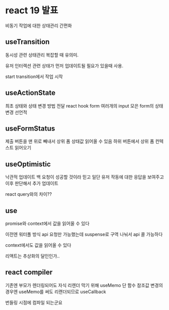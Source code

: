 # react 19 발표

비동기 작업에 대한 상태관리 간편화

## useTransition
동시성 관련
상태관리 복잡할 때 유의미.

유저 인터렉션 관련 상태가 먼저 업데이트될 필요가 있을때 사용.

start transition에서 작업 시작

## useActionState
최초 상태와 상태 변경 방법 전달
react hook form
여러개의 input 모은 form의 상태 변경 선언적

## useFormStatus
제출 버튼을 맨 위로 빼내서 상위 폼 상태값 읽어올 수 있음
하위 버튼에서 상위 폼 컨텍스트 읽어오기

## useOptimistic
낙관적 업데이트
백 요청이 성공할 것이라 믿고 일단 유저 작동에 대한 응답을 보여주고 이후 판단해서 추가 업데이트

react query와의 차이??

## use
promise와 context에서 값을 읽어올 수 있다

이전엔 워터폴 방식 api 요청만 가능했는데
suspense로 구역 나눠서 api 콜 가능하다

context에서도 값을 읽어올 수 있다

리액트는 추상화의 달인인가..

## react compiler
기존엔 부모가 렌더링되어도 자식 리렌더 막기 위해 useMemo
단 함수 참조값 변경의 경우엔 useMemo를 써도 리랜더되므로 useCallback

번들링 시점에 컴파일 되는군요

